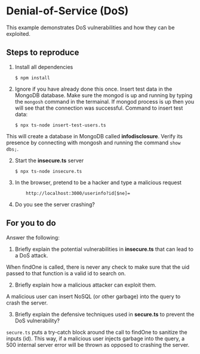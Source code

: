 # Denial-of-Service (DoS)

This example demonstrates DoS vulnerabilities and how they can be exploited.

## Steps to reproduce

1. Install all dependencies

    `$ npm install`

2. Ignore if you have already done this once. Insert test data in the MongoDB database. Make sure the mongod is up and running by typing the `mongosh` command in the termainal. If mongod process is up then you will see that the connection was successful. Command to insert test data:

    `$ npx ts-node insert-test-users.ts`

This will create a database in MongoDB called __infodisclosure__. Verify its presence by connecting with mongosh and running the command `show dbs;`.

2. Start the **insecure.ts** server

    `$ npx ts-node insecure.ts`

3. In the browser, pretend to be a hacker and type a malicious request

    ```
        http://localhost:3000/userinfo?id[$ne]=
    ```

4. Do you see the server crashing?

## For you to do

Answer the following:

1. Briefly explain the potential vulnerabilities in **insecure.ts** that can lead to a DoS attack.

When findOne is called, there is never any check to make sure that the uid passed to that function is a valid id to search on.

2. Briefly explain how a malicious attacker can exploit them.

A malicious user can insert NoSQL (or other garbage) into the query to crash the server.

3. Briefly explain the defensive techniques used in **secure.ts** to prevent the DoS vulnerability?

`secure.ts` puts a try-catch block around the call to findOne to sanitize the inputs (id). This way, if a malicious user injects garbage into the query, a 500 internal server error will be thrown as opposed to crashing the server.